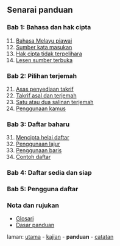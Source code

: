 ---
---

## Senarai panduan

### Bab 1: Bahasa dan hak cipta

11. [Bahasa Melayu piawai](bab/piawai.md)
12. [Sumber kata masukan](bab/sumber.md)
13. [Hak cipta tidak terpelihara](bab/hak-cipta.md)
14. [Lesen sumber terbuka](bab/lesen.md)

### Bab 2: Pilihan terjemah

21. [Asas penyediaan takrif](bab/asas.md)
22. [Takrif asal dan terjemah](bab/takrif.md)
23. [Satu atau dua salinan terjemah](bab/salinan.md)
24. [Penggunaan kamus](bab/kamus.md)

### Bab 3: Daftar baharu

31. [Mencipta helai daftar](bab/helai.md)
32. [Penggunaan lajur](bab/lajur.md)
33. [Penggunaan baris](bab/baris.md)
34. [Contoh daftar](bab/contoh.md)

### Bab 4: Daftar sedia dan siap

### Bab 5: Pengguna daftar

### Nota dan rujukan

* [Glosari](ruj/glosari.md)
* [Dasar panduan](ruj/dasar.md)

laman: [utama][0] - [kajian][1] - **panduan** - [catatan][3]

  [0]: ../index.md
  [1]: ../kajian/index.md
  [3]: ../catatan/index.md
